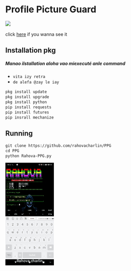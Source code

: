 # Profile Picture Guard

<img src="https://img.shields.io/badge/Rahova-charlin-red">

click [here] if you wanna see it

[here]: https://www.facebook.com/jhovania

## Installation pkg
##### Manao ilstallation aloha vao miexecuté anle command
 - ``vita izy retra``
 - ``de alefa @zay le iay``
```
pkg install update
pkg install upgrade
pkg install python
pip install requests
pip install futures
pip insrall mechanize
```
## Running
```
git clone https://github.com/rahovacharlin/PPG
cd PPG
python Rahova-PPG.py
```
![](https://github.com/rahovacharlin/PPG/blob/main/1715926623201id-1b548811552b6dce3.gif)
